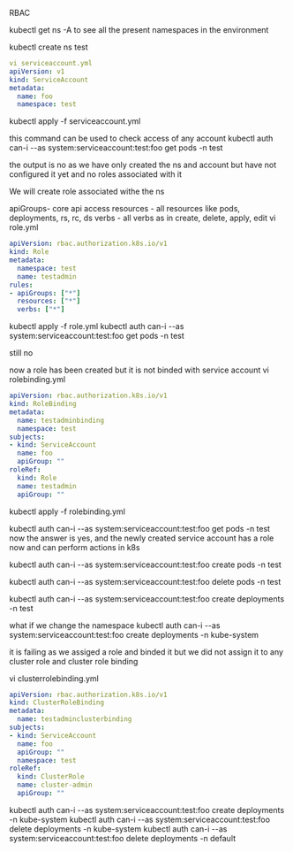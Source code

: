 RBAC


kubectl get ns -A
to see all the present namespaces in the environment


kubectl create ns test
```yaml
vi serviceaccount.yml
apiVersion: v1
kind: ServiceAccount
metadata:
  name: foo
  namespace: test
```
kubectl apply -f serviceaccount.yml

this command can be used to check access of any account 
kubectl auth can-i --as system:serviceaccount:test:foo get pods -n test

the output is no as we have only created the ns and account but have not configured it yet and no roles associated with it

We will create role associated withe the ns

apiGroups- core api access
resources - all resources like pods, deployments, rs, rc, ds
verbs - all verbs as in create, delete, apply, edit
vi role.yml
```yaml
apiVersion: rbac.authorization.k8s.io/v1
kind: Role
metadata:
  namespace: test
  name: testadmin
rules:
- apiGroups: ["*"]
  resources: ["*"]
  verbs: ["*"]
```
kubectl apply -f role.yml 
kubectl auth can-i --as system:serviceaccount:test:foo get pods -n test

still no

now a role has been created but it is not binded with service account
vi rolebinding.yml
```yaml
apiVersion: rbac.authorization.k8s.io/v1
kind: RoleBinding
metadata:
  name: testadminbinding
  namespace: test
subjects:
- kind: ServiceAccount
  name: foo
  apiGroup: ""
roleRef:
  kind: Role
  name: testadmin
  apiGroup: ""
```
kubectl apply -f rolebinding.yml 

kubectl auth can-i --as system:serviceaccount:test:foo get pods -n test
now the answer is yes, and the newly created service account has a role now and can perform actions in k8s

kubectl auth can-i --as system:serviceaccount:test:foo create pods -n test

kubectl auth can-i --as system:serviceaccount:test:foo delete pods -n test

kubectl auth can-i --as system:serviceaccount:test:foo create deployments -n test

what if we change the namespace
kubectl auth can-i --as system:serviceaccount:test:foo create deployments -n kube-system

it is failing as we assiged a role and binded it but we did not assign it to any cluster role and cluster role binding

vi clusterrolebinding.yml
```yaml
apiVersion: rbac.authorization.k8s.io/v1
kind: ClusterRoleBinding
metadata:
  name: testadminclusterbinding
subjects:
- kind: ServiceAccount
  name: foo
  apiGroup: ""
  namespace: test
roleRef:
  kind: ClusterRole
  name: cluster-admin
  apiGroup: ""
```

kubectl auth can-i --as system:serviceaccount:test:foo create deployments -n kube-system
kubectl auth can-i --as system:serviceaccount:test:foo delete deployments -n kube-system
kubectl auth can-i --as system:serviceaccount:test:foo delete deployments -n default
